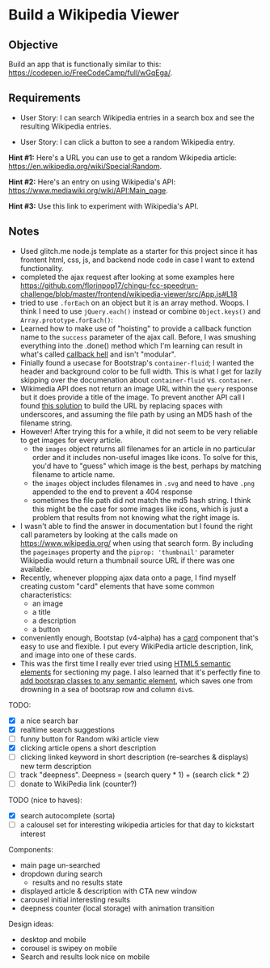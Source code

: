 # Build a Wikipedia Viewer

## Objective

Build an app that is functionally similar to this: https://codepen.io/FreeCodeCamp/full/wGqEga/.

## Requirements

* User Story: I can search Wikipedia entries in a search box and see the resulting Wikipedia entries.

* User Story: I can click a button to see a random Wikipedia entry.

**Hint #1:** Here's a URL you can use to get a random Wikipedia article: https://en.wikipedia.org/wiki/Special:Random.

**Hint #2:** Here's an entry on using Wikipedia's API: https://www.mediawiki.org/wiki/API:Main_page.

**Hint #3:** Use this link to experiment with Wikipedia's API.

## Notes

- Used glitch.me node.js template as a starter for this project since it has frontent html, css, js, and backend node code in case I want to extend functionality.
- completed the ajax request after looking at some examples here https://github.com/florinpop17/chingu-fcc-speedrun-challenge/blob/master/frontend/wikipedia-viewer/src/App.js#L18
- tried to use `.forEach` on an object but it is an array method. Woops. I think I need to use `jQuery.each()` instead or combine `Object.keys()` and `Array.prototype.forEach()`:
- Learned how to make use of "hoisting" to provide a callback function name to the `success` parameter of the ajax call. Before, I was smushing everything into the .done() method which I'm learning can result in what's called [callback hell](http://callbackhell.com/) and isn't "modular".
- Finially found a usecase for Bootstrap's `container-fluid`; I wanted the header and background color to be full width. This is what I get for lazily skipping over the documenation about `container-fluid` vs. `container`.
- Wikimedia API does not return an image URL within the `query` response but it does provide a title of the image. To prevent another API call I found [this solution](http://stackoverflow.com/questions/33689980/get-thumbnail-image-from-wikimedia-commons) to build the URL by replacing spaces with underscores, and assuming the file path by using an MD5 hash of the filename string.
- However! After trying this for a while, it did not seem to be very reliable to get images for every article.
	- the `images` object returns all filenames for an article in no particular order and it includes non-useful images like icons. To solve for this, you'd have to "guess" which image is the best, perhaps by matching filename to article name.
	- the `images` object includes filenames in `.svg` and need to have `.png` appended to the end to prevent a 404 response
	- sometimes the file path did not match the md5 hash string. I think this might be the case for some images like icons, which is just a problem that results from not knowing what the right image is.
- I wasn't able to find the answer in documentation but I found the right call parameters by looking at the calls made on https://www.wikipedia.org/ when using that search form. By including the `pageimages` property and the `piprop: 'thumbnail'` parameter Wikipedia would return a thumbnail source URL if there was one available.
- Recently, whenever plopping ajax data onto a page, I find myself creating custom "card" elements that have some common characteristics:
	- an image
	- a title	
	- a description
	- a button
- conveniently enough, Bootstap (v4-alpha) has a [card](https://v4-alpha.getbootstrap.com/components/card) component that's easy to use and flexible. I put every WikiPedia article description, link, and image into one of these cards.
- This was the first time I really ever tried using [HTML5 semantic elements](https://developer.mozilla.org/en-US/docs/Web/HTML/Element#Content_sectioning) for sectioning my page. I also learned that it's perfectly fine to [add bootsrap classes to any semantic element](http://stackoverflow.com/questions/22133639/bootstrap-and-html5-semantic-tags), which saves one from drowning in a sea of bootsrap row and column `div`s.

TODO:

- [X] a nice search bar
- [X] realtime search suggestions
- [ ] funny button for Random wiki article view
- [X] clicking article opens a short description
- [ ] clicking linked keyword in short description (re-searches & displays) new term description
- [ ] track "deepness". Deepness = (search query * 1) + (search click * 2)
- [ ] donate to WikiPedia link (counter?)

TODO (nice to haves):

- [X] search autocomplete (sorta)
- [ ] a calousel set for interesting wikipedia articles for that day to kickstart interest

Components:

- main page un-searched
- dropdown during search
  - results and no results state
- displayed article & description with CTA new window
- carousel initial interesting results
- deepness counter (local storage) with animation transition

Design ideas:

- desktop and mobile
- corousel is swipey on mobile
- Search and results look nice on mobile